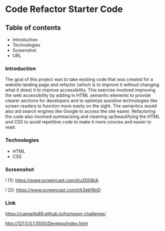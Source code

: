 # Code Refactor Starter Code
## Table of contents
* Introduction
* Technologies
* Screenshot
* URL

### Introduction
The goal of this project was to take existing code that was created for a website landing page and refactor (which is to improve it without changing what it does) it to improve accessibility. This exercise involved improving the web accessibility by adding in HTML semantic elements to provide clearer sections for developers and to optimize assistive technologies like screen readers to function more easily on the sight. The semantics would also aid search engines like Google to access the site easier. Refactoring the code also involved summarizing and cleaning up/beautifying the HTML and CSS to avoid repetitive code to make it more concise and easier to read.

### Technologies
* HTML
* CSS

### Screenshot
! [1]: https://www.screencast.com/t/u3D08liA

! [2]: https://www.screencast.com/t/k3ebf8nD

### Link
https://camwills89.github.io/horiseon-challenge/

http://127.0.0.1:5500/Develop/index.html

